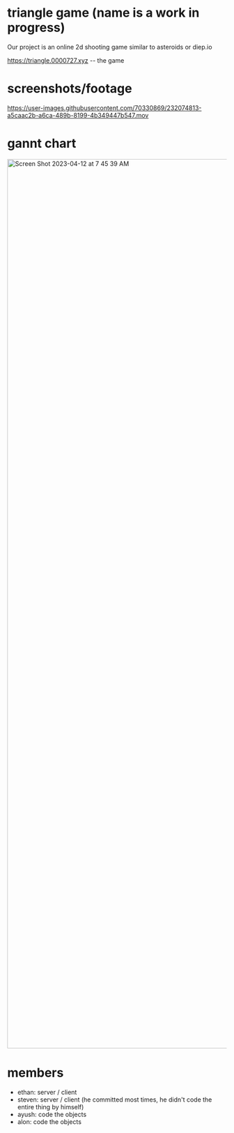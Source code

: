 # triangle game (name is a work in progress)
Our project is an online 2d shooting game similar to asteroids or diep.io

https://triangle.0000727.xyz -- the game

# screenshots/footage
https://user-images.githubusercontent.com/70330869/232074813-a5caac2b-a6ca-489b-8199-4b349447b547.mov

# gannt chart
<img width="2042" alt="Screen Shot 2023-04-12 at 7 45 39 AM" src="https://user-images.githubusercontent.com/70330869/231477489-95caf344-32c2-41c6-8214-0232660a527a.png">

# members
- ethan: server / client
- steven: server / client (he committed most times, he didn't code the entire thing by himself)
- ayush: code the objects
- alon: code the objects
